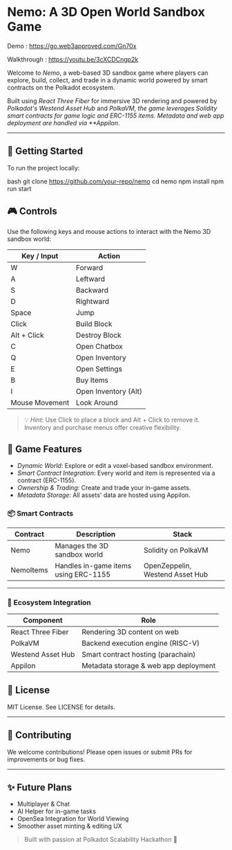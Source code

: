 # Nemo: A 3D Open World Sandbox Game

Demo : https://go.web3approved.com/Gn70x

Walkthrough : https://youtu.be/3cXCDCngp2k

Welcome to _Nemo_, a web-based 3D sandbox game where players can explore, build, collect, and trade in a dynamic world powered by smart contracts on the Polkadot ecosystem.

Built using _React Three Fiber_ for immersive 3D rendering and powered by _Polkadot's Westend Asset Hub_ and _PolkaVM, the game leverages Solidity smart contracts for game logic and ERC-1155 items. Metadata and web app deployment are handled via \*\*Appilon_.

---

## 🚀 Getting Started

To run the project locally:

bash
git clone https://github.com/your-repo/nemo
cd nemo
npm install
npm run start

## 🎮 Controls

Use the following keys and mouse actions to interact with the Nemo 3D sandbox world:

| Key / Input    | Action               |
| -------------- | -------------------- |
| W              | Forward              |
| A              | Leftward             |
| S              | Backward             |
| D              | Rightward            |
| Space          | Jump                 |
| Click          | Build Block          |
| Alt + Click    | Destroy Block        |
| C              | Open Chatbox         |
| Q              | Open Inventory       |
| E              | Open Settings        |
| B              | Buy Items            |
| I              | Open Inventory (Alt) |
| Mouse Movement | Look Around          |

> 💡 _Hint_: Use Click to place a block and Alt + Click to remove it. Inventory and purchase menus offer creative flexibility.

## 🧱 Game Features

- _Dynamic World_: Explore or edit a voxel-based sandbox environment.
- _Smart Contract Integration_: Every world and item is represented via a contract (ERC-1155).
- _Ownership & Trading_: Create and trade your in-game assets.
- _Metadata Storage_: All assets' data are hosted using Appilon.

### 📦 Smart Contracts

| Contract  | Description                          | Stack                           |
| --------- | ------------------------------------ | ------------------------------- |
| Nemo      | Manages the 3D sandbox world         | Solidity on PolkaVM             |
| NemoItems | Handles in-game items using ERC-1155 | OpenZeppelin, Westend Asset Hub |

---

### 🔗 Ecosystem Integration

| Component         | Role                                  |
| ----------------- | ------------------------------------- |
| React Three Fiber | Rendering 3D content on web           |
| PolkaVM           | Backend execution engine (RISC-V)     |
| Westend Asset Hub | Smart contract hosting (parachain)    |
| Appilon           | Metadata storage & web app deployment |

## 📄 License

MIT License. See LICENSE for details.

---

## 🙌 Contributing

We welcome contributions! Please open issues or submit PRs for improvements or bug fixes.

---

## ✨ Future Plans

- Multiplayer & Chat
- AI Helper for in-game tasks
- OpenSea Integration for World Viewing
- Smoother asset minting & editing UX

> Built with passion at Polkadot Scalability Hackathon 🚀
